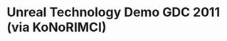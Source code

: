 <!--
id: 3650919156
link: http://tumblr.atmos.org/post/3650919156/unreal-technology-demo-gdc-2011-via-konorimci
slug: unreal-technology-demo-gdc-2011-via-konorimci
date: Fri Mar 04 2011 20:00:58 GMT-0800 (PST)
publish: 2011-03-04
tags: 
title: Unreal Technology Demo GDC 2011 (via KoNoRIMCI)
-->


Unreal Technology Demo GDC 2011 (via KoNoRIMCI)
===============================================




